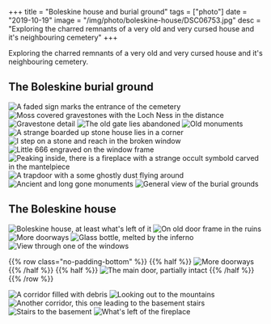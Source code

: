 +++
title = "Boleskine house and burial ground"
tags = ["photo"]
date = "2019-10-19"
image = "/img/photo/boleskine-house/DSC06753.jpg"
desc = "Exploring the charred remnants of a very old and very cursed house and it's neighbouring cemetery"
+++

Exploring the charred remnants of a very old and very cursed house and it's neighbouring cemetery.

## The Boleskine burial ground

![A faded sign marks the entrance of the cemetery](/img/photo/boleskine-house/DSC06753.jpg "A faded sign marks the entrance of the cemetery")
![Moss covered gravestones with the Loch Ness in the distance](/img/photo/boleskine-house/DSC06755.jpg "Moss covered gravestones with the Loch Ness in the distance")
![Gravestone detail](/img/photo/boleskine-house/DSC06756.jpg "Gravestone detail")
![The old gate lies abandoned](/img/photo/boleskine-house/DSC06758.jpg "The old gate lies abandoned")
![Old monuments](/img/photo/boleskine-house/DSC06760.jpg "Old monuments")
![A strange boarded up stone house lies in a corner](/img/photo/boleskine-house/DSC06761.jpg "A strange boarded up stone house lies in a corner")
![I step on a stone and reach in the broken window](/img/photo/boleskine-house/DSC06762.jpg "I step on a stone and reach in the broken window")
![Little 666 engraved on the window frame](/img/photo/boleskine-house/DSC06763.jpg "Little 666 engraved on the window frame")
![Peaking inside, there is a fireplace with a strange occult symbold carved in the mantelpiece](/img/photo/boleskine-house/DSC06764.jpg "Peaking inside, there is a fireplace with a strange occult symbold carved in the mantelpiece")
![A trapdoor with a some ghostly dust flying around](/img/photo/boleskine-house/DSC06765.jpg "A trapdoor with a some ghostly dust flying around")
![Ancient and long gone monuments](/img/photo/boleskine-house/DSC06774.jpg "Ancient and long gone monuments")
![General view of the burial grounds](/img/photo/boleskine-house/DSC06776.jpg "General view of the burial grounds")

## The Boleskine house

![Boleskine house, at least what's left of it](/img/photo/boleskine-house/DSC06779.jpg "Boleskine house, at least what's left of it")
![On old door frame in the ruins](/img/photo/boleskine-house/DSC06781.jpg "On old door frame in the ruins")
![More doorways](/img/photo/boleskine-house/DSC06782.jpg "More doorways")
![Glass bottle, melted by the inferno](/img/photo/boleskine-house/DSC06788.jpg "Glass bottle, melted by the inferno")
![View through one of the windows](/img/photo/boleskine-house/DSC06792.jpg "View through one of the windows")

{{% row class="no-padding-bottom" %}}
{{% half %}}
![More doorways](/img/photo/boleskine-house/DSC06787.jpg "More doorways")
{{% /half %}}
{{% half %}}
![The main door, partially intact](/img/photo/boleskine-house/DSC06796.jpg "The main door, partially intact")
{{% /half %}}
{{% /row %}}

![A corridor filled with debris](/img/photo/boleskine-house/DSC06797.jpg "A corridor filled with debris")
![Looking out to the mountains](/img/photo/boleskine-house/DSC06798.jpg "Looking out to the mountains")
![Another corridor, this one leading to the basement stairs](/img/photo/boleskine-house/DSC06799.jpg "Another corridor, this one leading to the basement stairs")
![Stairs to the basement](/img/photo/boleskine-house/DSC06801.jpg "Stairs to the basement")
![What's left of the fireplace](/img/photo/boleskine-house/DSC06802.jpg "What's left of the fireplace")
